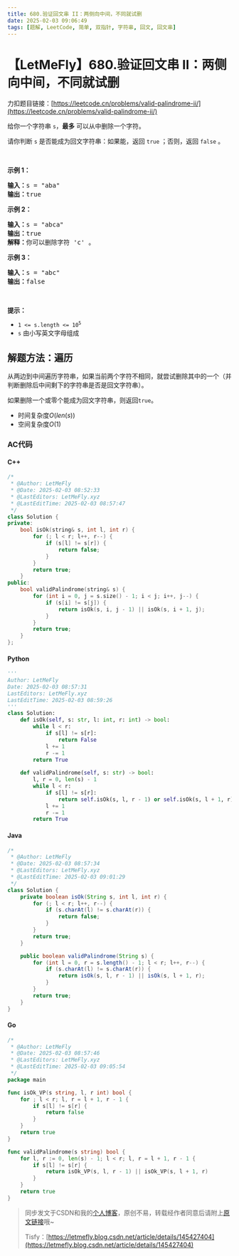 ```yaml
---
title: 680.验证回文串 II：两侧向中间，不同就试删
date: 2025-02-03 09:06:49
tags: [题解, LeetCode, 简单, 双指针, 字符串, 回文, 回文串]
---
```


# 【LetMeFly】680.验证回文串 II：两侧向中间，不同就试删

力扣题目链接：[https://leetcode.cn/problems/valid-palindrome-ii/](https://leetcode.cn/problems/valid-palindrome-ii/)

<p>给你一个字符串&nbsp;<code>s</code>，<strong>最多</strong> 可以从中删除一个字符。</p>

<p>请你判断 <code>s</code> 是否能成为回文字符串：如果能，返回 <code>true</code> ；否则，返回 <code>false</code> 。</p>

<p>&nbsp;</p>

<p><strong>示例 1：</strong></p>

<pre>
<strong>输入：</strong>s = "aba"
<strong>输出：</strong>true
</pre>

<p><strong>示例 2：</strong></p>

<pre>
<strong>输入：</strong>s = "abca"
<strong>输出：</strong>true
<strong>解释：</strong>你可以删除字符 'c' 。
</pre>

<p><strong>示例 3：</strong></p>

<pre>
<strong>输入：</strong>s = "abc"
<strong>输出：</strong>false</pre>

<p>&nbsp;</p>

<p><strong>提示：</strong></p>

<ul>
	<li><code>1 &lt;= s.length &lt;= 10<sup>5</sup></code></li>
	<li><code>s</code> 由小写英文字母组成</li>
</ul>


    
## 解题方法：遍历

从两边到中间遍历字符串，如果当前两个字符不相同，就尝试删除其中的一个（并判断删除后中间剩下的字符串是否是回文字符串）。

如果删除一个或零个能成为回文字符串，则返回`true`。

+ 时间复杂度$O(len(s))$
+ 空间复杂度$O(1)$

### AC代码

#### C++

```cpp
/*
 * @Author: LetMeFly
 * @Date: 2025-02-03 08:52:33
 * @LastEditors: LetMeFly.xyz
 * @LastEditTime: 2025-02-03 08:57:47
 */
class Solution {
private:
    bool isOk(string& s, int l, int r) {
        for (; l < r; l++, r--) {
            if (s[l] != s[r]) {
                return false;
            }
        }
        return true;
    }
public:
    bool validPalindrome(string& s) {
        for (int i = 0, j = s.size() - 1; i < j; i++, j--) {
            if (s[i] != s[j]) {
                return isOk(s, i, j - 1) || isOk(s, i + 1, j);
            }
        }
        return true;
    }
};
```

#### Python

```python
'''
Author: LetMeFly
Date: 2025-02-03 08:57:31
LastEditors: LetMeFly.xyz
LastEditTime: 2025-02-03 08:59:26
'''
class Solution:
    def isOk(self, s: str, l: int, r: int) -> bool:
        while l < r:
            if s[l] != s[r]:
                return False
            l += 1
            r -= 1
        return True
    
    def validPalindrome(self, s: str) -> bool:
        l, r = 0, len(s) - 1
        while l < r:
            if s[l] != s[r]:
                return self.isOk(s, l, r - 1) or self.isOk(s, l + 1, r)
            l += 1
            r -= 1
        return True
```

#### Java

```java
/*
 * @Author: LetMeFly
 * @Date: 2025-02-03 08:57:34
 * @LastEditors: LetMeFly.xyz
 * @LastEditTime: 2025-02-03 09:01:29
 */
class Solution {
    private boolean isOk(String s, int l, int r) {
        for (; l < r; l++, r--) {
            if (s.charAt(l) != s.charAt(r)) {
                return false;
            }
        }
        return true;
    }

    public boolean validPalindrome(String s) {
        for (int l = 0, r = s.length() - 1; l < r; l++, r--) {
            if (s.charAt(l) != s.charAt(r)) {
                return isOk(s, l, r - 1) || isOk(s, l + 1, r);
            }
        }
        return true;
    }
}
```

#### Go

```go
/*
 * @Author: LetMeFly
 * @Date: 2025-02-03 08:57:46
 * @LastEditors: LetMeFly.xyz
 * @LastEditTime: 2025-02-03 09:05:54
 */
package main

func isOk_VP(s string, l, r int) bool {
    for ; l < r; l, r = l + 1, r - 1 {
        if s[l] != s[r] {
            return false
        }
    }
    return true
}

func validPalindrome(s string) bool {
    for l, r := 0, len(s) - 1; l < r; l, r = l + 1, r - 1 {
        if s[l] != s[r] {
            return isOk_VP(s, l, r - 1) || isOk_VP(s, l + 1, r)
        }
    }
    return true
}
```

> 同步发文于CSDN和我的[个人博客](https://blog.letmefly.xyz/)，原创不易，转载经作者同意后请附上[原文链接](https://blog.letmefly.xyz/2025/02/03/LeetCode%200680.%E9%AA%8C%E8%AF%81%E5%9B%9E%E6%96%87%E4%B8%B2II/)哦~
>
> Tisfy：[https://letmefly.blog.csdn.net/article/details/145427404](https://letmefly.blog.csdn.net/article/details/145427404)
